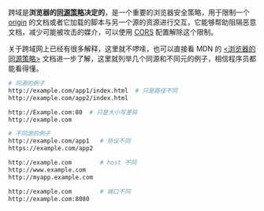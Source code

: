 跨域是**浏览器的[同源策略](https://link.juejin.cn?target=https%3A%2F%2Fdeveloper.mozilla.org%2Fzh-CN%2Fdocs%2FWeb%2FSecurity%2FSame-origin_policy)决定的**，是一个重要的浏览器安全策略，用于限制一个 [origin](https://link.juejin.cn?target=https%3A%2F%2Fdeveloper.mozilla.org%2Fzh-CN%2Fdocs%2FGlossary%2F%E6%BA%90) 的文档或者它加载的脚本与另一个源的资源进行交互，它能够帮助阻隔恶意文档，减少可能被攻击的媒介，可以使用 [CORS](https://link.juejin.cn?target=https%3A%2F%2Fdeveloper.mozilla.org%2Fzh-CN%2Fdocs%2FGlossary%2FCORS) 配置解除这个限制。

关于跨域网上已经有很多解释，这里就不啰嗦，也可以直接看 MDN 的 [<浏览器的同源策略>](https://link.juejin.cn?target=https%3A%2F%2Fdeveloper.mozilla.org%2Fzh-CN%2Fdocs%2FWeb%2FSecurity%2FSame-origin_policy) 文档进一步了解，这里就列举几个同源和不同元的例子，相信程序员都能看得懂。

```bash
# 同源的例子
http://example.com/app1/index.html  # 只是路径不同
http://example.com/app2/index.html

http://Example.com:80  # 只是大小写差异
http://example.com

# 不同源的例子
http://example.com/app1   # 协议不同
https://example.com/app2

http://example.com        # host 不同
http://www.example.com
http://myapp.example.com

http://example.com        # 端口不同
http://example.com:8080
```



